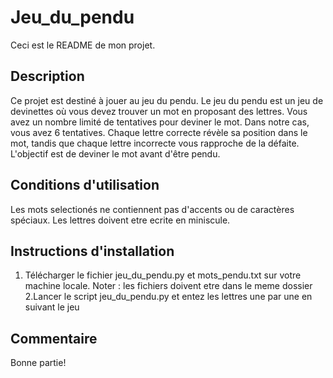 # Jeu_du_pendu

Ceci est le README de mon projet.

## Description

Ce projet est destiné à jouer au jeu du pendu.
Le jeu du pendu est un jeu de devinettes où vous devez trouver un mot en proposant des lettres.
 Vous avez un nombre limité de tentatives pour deviner le mot.
 Dans notre cas, vous avez 6 tentatives. 
 Chaque lettre correcte révèle sa position dans le mot, tandis que chaque lettre incorrecte vous rapproche de la défaite. 
 L'objectif est de deviner le mot avant d'être pendu.

## Conditions d'utilisation
Les mots selectionés ne contiennent pas d'accents ou de caractères spéciaux.
 Les lettres doivent etre ecrite en miniscule.

## Instructions d'installation

1. Télécharger le fichier jeu_du_pendu.py et mots_pendu.txt sur votre machine locale.
Noter : les fichiers doivent etre dans le meme dossier 
2.Lancer le script jeu_du_pendu.py et entez les lettres une par une en suivant le jeu 


## Commentaire

Bonne partie!
